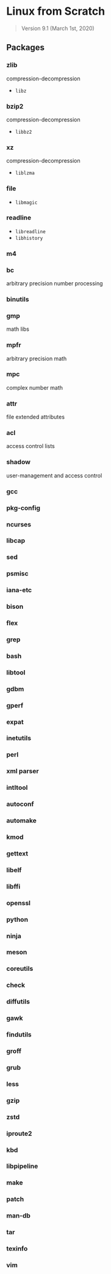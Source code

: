 # Linux from Scratch

>   Version 9.1 (March 1st, 2020)

## Packages

### zlib

compression-decompression

-   `libz`

### bzip2

compression-decompression

-   `libbz2`

### xz

compression-decompression

-   `liblzma`

### file

-   `libmagic`

### readline

-   `libreadline`
-   `libhistory`

### m4

### bc

arbitrary precision number processing

### binutils

### gmp

math libs

### mpfr

arbitrary precision math

### mpc

complex number math

### attr

file extended attributes

### acl

access control lists

### shadow

user-management and access control

### gcc

### pkg-config

### ncurses

### libcap

### sed

### psmisc

### iana-etc

### bison

### flex

### grep

### bash

### libtool

### gdbm

### gperf

### expat

### inetutils

### perl

### xml parser

### intltool

### autoconf

### automake

### kmod

### gettext

### libelf

### libffi

### openssl

### python

### ninja

### meson

### coreutils

### check

### diffutils

### gawk

### findutils

### groff

### grub

### less

### gzip

### zstd

### iproute2

### kbd

### libpipeline

### make

### patch

### man-db

### tar

### texinfo

### vim

